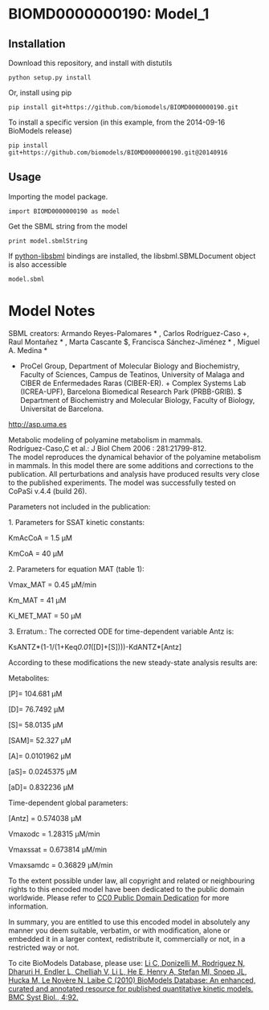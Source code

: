 # BIOMD0000000190: Model_1

## Installation

Download this repository, and install with distutils

`python setup.py install`

Or, install using pip

`pip install git+https://github.com/biomodels/BIOMD0000000190.git`

To install a specific version (in this example, from the 2014-09-16 BioModels release)

`pip install git+https://github.com/biomodels/BIOMD0000000190.git@20140916`

## Usage

Importing the model package.

`import BIOMD0000000190 as model`

Get the SBML string from the model

`print model.sbmlString`

If [python-libsbml](https://pypi.python.org/pypi/python-libsbml) bindings are
installed, the libsbml.SBMLDocument object is also accessible

`model.sbml`


# Model Notes


SBML creators: Armando Reyes-Palomares * , Carlos Rodríguez-Caso +, Raul
Montañez * , Marta Cascante $, Francisca Sánchez-Jiménez * , Miguel A. Medina
*

* ProCel Group, Department of Molecular Biology and Biochemistry, Faculty of Sciences, Campus de Teatinos, University of Malaga and CIBER de Enfermedades Raras (CIBER-ER). + Complex Systems Lab (ICREA-UPF), Barcelona Biomedical Research Park (PRBB-GRIB). $ Department of Biochemistry and Molecular Biology, Faculty of Biology, Universitat de Barcelona.

http://asp.uma.es

Metabolic modeling of polyamine metabolism in mammals.  
Rodríguez-Caso,C et al.: J Biol Chem 2006 : 281:21799-812.  
The model reproduces the dynamical behavior of the polyamine metabolism in
mammals. In this model there are some additions and corrections to the
publication. All perturbations and analysis have produced results very close
to the published experiments. The model was successfully tested on CoPaSi
v.4.4 (build 26).

Parameters not included in the publication:

1\. Parameters for SSAT kinetic constants:

KmAcCoA = 1.5 µM

KmCoA = 40 µM

2\. Parameters for equation MAT (table 1):

Vmax_MAT = 0.45 µM/min

Km_MAT = 41 µM

Ki_MET_MAT = 50 µM

3\. Erratum.: The corrected ODE for time-dependent variable Antz is:

KsANTZ*(1-1/(1+Keq*0.01*([D]+[S])))-KdANTZ*[Antz]

According to these modifications the new steady-state analysis results are:

Metabolites:

[P]= 104.681 µM

[D]= 76.7492 µM

[S]= 58.0135 µM

[SAM]= 52.327 µM

[A]= 0.0101962 µM

[aS]= 0.0245375 µM

[aD]= 0.832236 µM

Time-dependent global parameters:

[Antz] = 0.574038 µM

Vmaxodc = 1.28315 µM/min

Vmaxssat = 0.673814 µM/min

Vmaxsamdc = 0.36829 µM/min

  

To the extent possible under law, all copyright and related or neighbouring
rights to this encoded model have been dedicated to the public domain
worldwide. Please refer to [CC0 Public Domain
Dedication](http://creativecommons.org/publicdomain/zero/1.0/) for more
information.

In summary, you are entitled to use this encoded model in absolutely any
manner you deem suitable, verbatim, or with modification, alone or embedded it
in a larger context, redistribute it, commercially or not, in a restricted way
or not.

  

To cite BioModels Database, please use: [Li C, Donizelli M, Rodriguez N,
Dharuri H, Endler L, Chelliah V, Li L, He E, Henry A, Stefan MI, Snoep JL,
Hucka M, Le Novère N, Laibe C (2010) BioModels Database: An enhanced, curated
and annotated resource for published quantitative kinetic models. BMC Syst
Biol., 4:92.](http://www.ncbi.nlm.nih.gov/pubmed/20587024)



